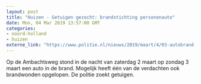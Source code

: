 ```yaml
---
layout: post
title: "Huizen - Getuigen gezocht: brandstichting personenauto"
date: Mon, 04 Mar 2019 13:57:00 GMT
categories: 
- noord-holland 
- huizen 
externe_link: "https://www.politie.nl/nieuws/2019/maart/4/03-autobrand-huizen.html"
---
```


Op de Ambachtsweg stond in de nacht van zaterdag 2 maart op zondag 3 maart een auto in de brand. Mogelijk heeft één van de verdachten ook brandwonden opgelopen. De politie zoekt getuigen.
